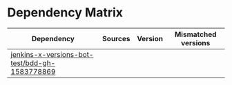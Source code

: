 # Dependency Matrix

Dependency | Sources | Version | Mismatched versions
---------- | ------- | ------- | -------------------
[jenkins-x-versions-bot-test/bdd-gh-1583778869](https://github.com/jenkins-x-versions-bot-test/bdd-gh-1583778869.git) |  | []() | 
